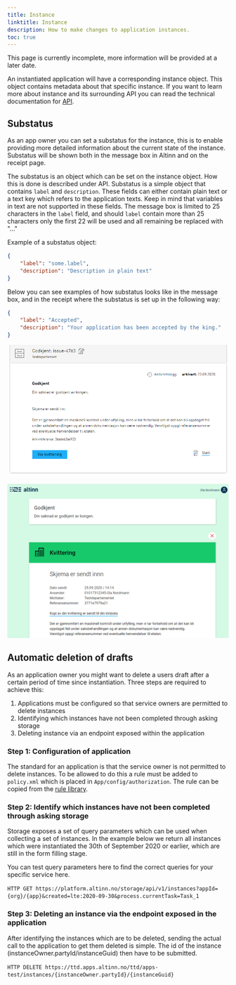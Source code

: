 ```yaml
---
title: Instance
linktitle: Instance
description: How to make changes to application instances.
toc: true
---
```


This page is currently incomplete, more information will be provided at a later date.

An instantiated application will have a corresponding instance object. This object contains metadata about that specific instance.
If you want to learn more about instance and its surrounding API you can read the technical documentation for [API](../../api).

## Substatus

As an app owner you can set a substatus for the instance, this is to enable providing more detailed information about the current state of the instance.
Substatus will be shown both in the message box in Altinn and on the receipt page.

The substatus is an object which can be set on the instance object. How this is done is described under API.
Substatus is a simple object that contains `label` and `description`. These fields can either contain plain text or a text key which refers to the application texts. Keep in mind that variables in text are not supported in these fields. 
The message box is limited to 25 characters in the `label` field, and should `label` contain more than 25 characters only the first 22 will be used and all remaining be replaced with "..."

Example of a substatus object: 
```json
{
    "label": "some.label",
    "description": "Description in plain text"
}
```

Below you can see examples of how substatus looks like in the message box, and in the receipt where the substatus is set up in the following way:
```json
{
    "label": "Accepted",
    "description": "Your application has been accepted by the king."
}
```

![Substatus in message box](meldingsboks.png "Substatus in message box")

![Substatus in receipt](app.png "Substatus in receipt")

## Automatic deletion of drafts

As an application owner you might want to delete a users draft after a certain period of time since instantiation.
Three steps are required to achieve this:

1. Applications must be configured so that service owners are permitted to delete instances 
2. Identifying which instances have not been completed through asking storage
3. Deleting instance via an endpoint exposed within the application

### Step 1: Configuration of application

The standard for an application is that the service owner is not permitted to delete instances.
To be allowed to do this a rule must be added to `policy.xml` which is placed in `App/config/authorization`.
The rule can be copied from the [rule library](../autorisasjon/regelbibliotek/#org-can-delete-an-instance-of-orgapp-in-any-task-or-event).

### Step 2: Identify which instances have not been completed through asking storage

Storage exposes a set of query parameters which can be used when collecting a set of instances.
In the example below we return all instances which were instantiated the 30th of September 2020 or earlier,
which are still in the form filling stage. 

You can test query parameters here to find the correct queries for your specific service here.

`HTTP GET https://platform.altinn.no/storage/api/v1/instances?appId={org}/{app}&created=lte:2020-09-30&process.currentTask=Task_1`

### Step 3: Deleting an instance via the endpoint exposed in the application

After identifying the instances which are to be deleted, sending the actual call to the
application to get them deleted is simple. The id of the instance (instanceOwner.partyId/instanceGuid) then have to be submitted. 

`HTTP DELETE https://ttd.apps.altinn.no/ttd/apps-test/instances/{instanceOwner.partyId}/{instanceGuid}`
